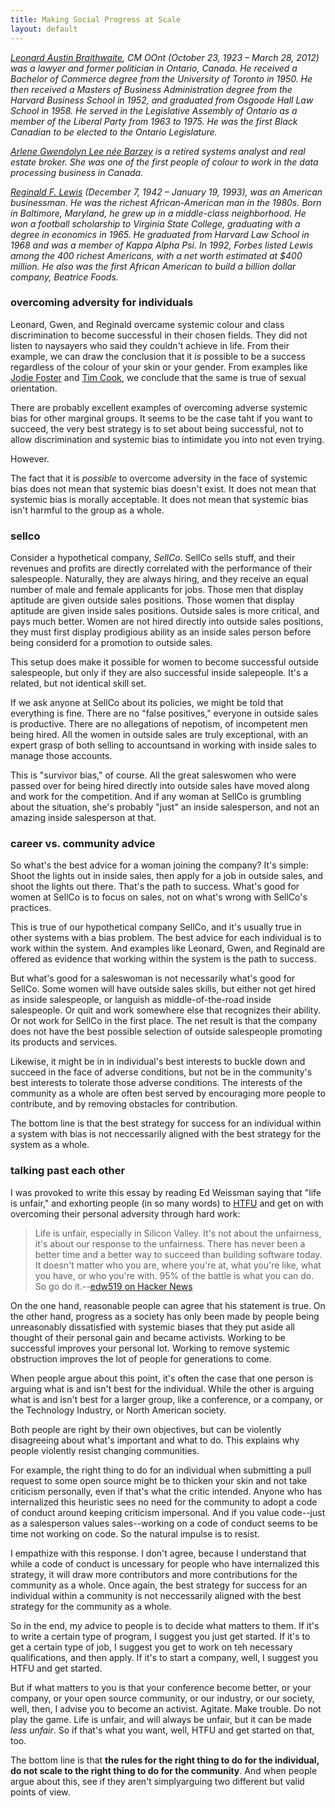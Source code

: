 ```yaml
---
title: Making Social Progress at Scale
layout: default
---
```


*[Leonard Austin Braithwaite][1], CM OOnt (October 23, 1923 – March 28, 2012) was a lawyer and former politician in Ontario, Canada. He received a Bachelor of Commerce degree from the University of Toronto in 1950. He then received a Masters of Business Administration degree from the Harvard Business School in 1952, and graduated from Osgoode Hall Law School in 1958. He served in the Legislative Assembly of Ontario as a member of the Liberal Party from 1963 to 1975. He was the first Black Canadian to be elected to the Ontario Legislature.*

[1]: https://en.wikipedia.org/wiki/Leonard_Braithwaite

*[Arlene Gwendolyn Lee née Barzey][2] is a retired systems analyst and real estate broker. She was one of the first people of colour to work in the data processing business in Canada.*

[2]: http://braythwayt.com/posterous/2012/03/29/a-womans-story.html "A Woman's Story"

*[Reginald F. Lewis][3] (December 7, 1942 – January 19, 1993), was an American businessman. He was the richest African-American man in the 1980s. Born in Baltimore, Maryland, he grew up in a middle-class neighborhood. He won a football scholarship to Virginia State College, graduating with a degree in economics in 1965. He graduated from Harvard Law School in 1968 and was a member of Kappa Alpha Psi. In 1992, Forbes listed Lewis among the 400 richest Americans, with a net worth estimated at $400 million. He also was the first African American to build a billion dollar company, Beatrice Foods.*

[3]: https://en.wikipedia.org/wiki/Reginald_Lewis

### overcoming adversity for individuals

Leonard, Gwen, and Reginald overcame systemic colour and class discrimination to become successful in their chosen fields. They did not listen to naysayers who said they couldn't achieve in life. From their example, we can draw the conclusion that it *is* possible to be a success regardless of the colour of your skin or your gender. From examples like [Jodie Foster][5] and [Tim Cook][4], we conclude that the same is true of sexual orientation.

[4]: https://en.wikipedia.org/wiki/Tim_Cook
[5]: https://en.wikipedia.org/wiki/Jodie_Foster

There are probably excellent examples of overcoming adverse systemic bias for other marginal groups. It seems to be the case taht if you want to succeed, the very best strategy is to set about being successful, not to allow discrimination and systemic bias to intimidate you into not even trying.

However.

The fact that it is *possible* to overcome adversity in the face of systemic bias does not mean that systemic bias doesn't exist. It does not mean that systemic bias is morally acceptable. It does not mean that systemic bias isn't harmful to the group as a whole.

### sellco

Consider a hypothetical company, _SellCo_. SellCo sells stuff, and their revenues and profits are directly correlated with the performance of their salespeople. Naturally, they are always hiring, and they receive an equal number of male and female applicants for jobs. Those men that display aptitude are given outside sales positions. Those women that display aptitude are given inside sales positions. Outside sales is more critical, and pays much better. Women are not hired directly into outside sales positions, they must first display prodigious ability as an inside sales person before being considerd for a promotion to outside sales.

This setup does make it possible for women to become successful outside salespeople, but only if they are also successful inside salepeople. It's a related, but not identical skill set. 

If we ask anyone at SellCo about its policies, we might be told that everything is fine. There are no "false positives," everyone in outside sales is productive. There are no allegations of nepotism, of incompetent men being hired. All the women in outside sales are truly exceptional, with an expert grasp of both selling to accountsand in working with inside sales to manage those accounts.

This is "survivor bias," of course. All the great saleswomen who were passed over for being hired directly into outside sales have moved along and work for the competition. And if any woman at SellCo is grumbling about the situation, she's probably "just" an inside salesperson, and not an amazing inside salesperson at that.

### career vs. community advice

So what's the best advice for a woman joining the company? It's simple: Shoot the lights out in inside sales, then apply for a job in outside sales, and shoot the lights out there. That's the path to success. What's good for women at SellCo is to focus on sales, not on what's wrong with SellCo's practices.

This is true of our hypothetical company SellCo, and it's usually true in other systems with a bias problem. The best advice for each individual is to work within the system. And examples like Leonard, Gwen, and Reginald are offered as evidence that working within the system is the path to success.

But what's good for a saleswoman is not necessarily what's good for SellCo. Some women will have outside sales skills, but either not get hired as inside salespeople, or languish as middle-of-the-road inside salespeople. Or quit and work somewhere else that recognizes their ability. Or not work for SellCo in the first place. The net result is that the company does not have the best possible selection of outside salespeople promoting its products and services.

Likewise, it might be in in individual's best interests to buckle down and succeed in the face of adverse conditions, but not be in the community's best interests to tolerate those adverse conditions. The interests of the community as a whole are often best served by encouraging more people to contribute, and by removing obstacles for contribution.

The bottom line is that the best strategy for success for an individual within a system with bias is not neccessarily aligned with the best strategy for the system as a whole.

### talking past each other

I was provoked to write this essay by reading Ed Weissman saying that "life is unfair," and exhorting people (in so many words) to [HTFU] and get on with overcoming their personal adversity through hard work:

[HTFU]: https://www.youtube.com/watch?v=1EY7lYRneHc "Harden the Fuck Up, Australia!"

> Life is unfair, especially in Silicon Valley. It's not about the unfairness, it's about our response to the unfairness. There has never been a better time and a better way to succeed than building software today. It doesn't matter who you are, where you're at, what you're like, what you have, or who you're with. 95% of the battle is what you can do. So go do it.--[edw519 on Hacker News][519]

[519]: https://news.ycombinator.com/item?id=10412732

On the one hand, reasonable people can agree that his statement is true. On the other hand, progress as a society has only been made by people being unreasonably dissatisfied with systemic biases that they put aside all thought of their personal gain and became activists. Working to be successful improves your personal lot. Working to remove systemic obstruction improves the lot of people for generations to come.

When people argue about this point, it's often the case that one person is arguing what is and isn't best for the individual. While the other is arguing what is and isn't best for a larger group, like a conference, or a company, or the Technology Industry, or North American society.

Both people are right by their own objectives, but can be violently disagreeing about what's important and what to do. This explains why people violently resist changing communities.

For example, the right thing to do for an individual when submitting a pull request to some open source might be to thicken your skin and not take criticism personally, even if that's what the critic intended. Anyone who has internalized this heuristic sees no need for the community to adopt a code of conduct around keeping criticism impersonal. And if you value code--just as a salesperson values sales--working on a code of conduct seems to be time not working on code. So the natural impulse is to resist.

I empathize with this response. I don't agree, because I understand that while a code of conduct is uncessary for people who have internalized this strategy, it will draw more contributors and more contributions for the community as a whole. Once again, the best strategy for success for an individual within a community is not neccessarily aligned with the best strategy for the community as a whole.

So in the end, my advice to people is to decide what matters to them. If it's to write a certain type of program, I suggest you just get started. If it's to get a certain type of job, I suggest you get to work on teh necessary qualifications, and then apply. If it's to start a company, well, I suggest you HTFU and get started.

But if what matters to you is that your conference become better, or your company, or your open source community, or our industry, or our society, well, then, I advise you to become an activist. Agitate. Make trouble. Do not play the game. Life is unfair, and will always be unfair, but it can be made *less unfair*. So if that's what you want, well, HTFU and get started on that, too.

The bottom line is that **the rules for the right thing to do for the individual, do not scale to the right thing to do for the community**. And when people argue about this, see if they aren't simplyarguing two different but valid points of view.
